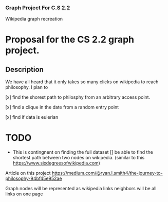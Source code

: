 ### Graph Project For C.S 2.2

Wikipedia graph recreation

# Proposal for the CS 2.2 graph project.

## Description
 We have all heard that it only takes so many clicks on wikipedia to reach philosophy. I plan to

[x] find the shorest path to philosphy from an arbitrary access point. 

[x] find a clique in the date from a random entry point

[x] find if data is eulerian
# TODO 
- This is contingnent on finding the full dataset
[] be able to find the shortest path between two nodes on wikipedia.
(similar to this https://www.sixdegreesofwikipedia.com)

Article on this project https://medium.com/@ryan.l.smith4/the-journey-to-philosophy-94bf45e952ae

Graph nodes will be represented as wikipedia links
neighbors will be all links on one page
